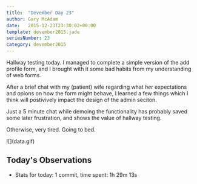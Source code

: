 ```yaml
---
title:  "Devember Day 23"
author: Gary McAdam
date:   2015-12-23T23:30:02+00:00
template: devember2015.jade
seriesNumber: 23
category: devember2015
---
```


Hallway testing today.<span class="more"></span> I managed to complete a simple version of the add profile form, and I brought with it some bad habits from my understanding of web forms.

After a brief chat with my (patient) wife regarding what *her* expectations and opions on how the form might behave, I learned a few things which I think will postivively impact the design of the admin seciton.

Just a 5 minute chat while demoing the functionality has probably saved some later frustration, and shows the value of hallway testing.

Otherwise, very tired. Going to bed.

<div class="img-responsive img-md">
    ![](data.gif)
</div>

## Today's Observations

 - Stats for today: 1 commit, time spent: 1h 29m 13s